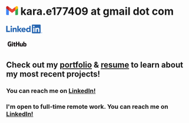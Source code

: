 # <img src= "images/Gmail_Logo_24px.png" /> kara.e177409 at gmail dot com

[![](images/LI-Logo.png)](https://www.linkedin.com/in/kara-m-evans/)

[![](images/GitHub_Logo.png)](https://github.com/ke177409)

## Check out my [portfolio](https://ke177409.github.io/Kara-Evans-Portfolio/) & [resume](https://github.com/ke177409/Kara-Evans-Portfolio/blob/main/images/Evans.Kara%20Resume.pdf) to learn about my most recent projects!
### You can reach me on [LinkedIn!](https://www.linkedin.com/in/kara-m-evans/)
### I'm open to full-time remote work. You can reach me on [LinkedIn!](https://www.linkedin.com/in/kara-m-evans/)
